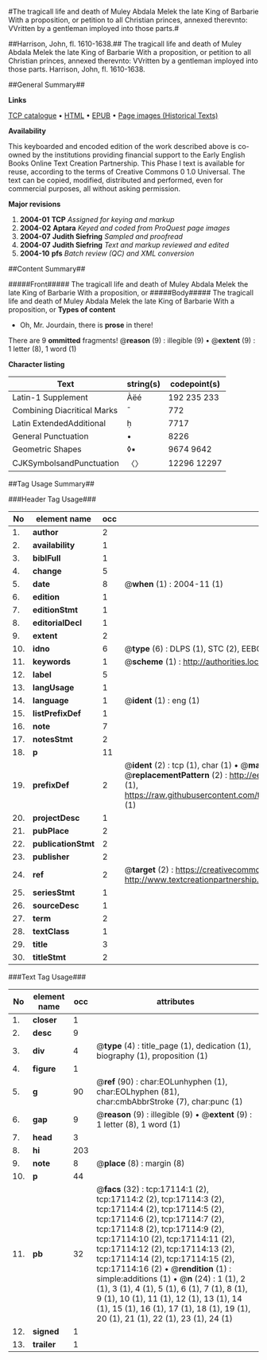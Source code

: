 #The tragicall life and death of Muley Abdala Melek the late King of Barbarie With a proposition, or petition to all Christian princes, annexed therevnto: VVritten by a gentleman imployed into those parts.#

##Harrison, John, fl. 1610-1638.##
The tragicall life and death of Muley Abdala Melek the late King of Barbarie With a proposition, or petition to all Christian princes, annexed therevnto: VVritten by a gentleman imployed into those parts.
Harrison, John, fl. 1610-1638.

##General Summary##

**Links**

[TCP catalogue](http://www.ota.ox.ac.uk/tcp/)  • 
[HTML](http://tei.it.ox.ac.uk/tcp/Texts-HTML/free/A02/A02730.html)  • 
[EPUB](http://tei.it.ox.ac.uk/tcp/Texts-EPUB/free/A02/A02730.epub) • 
[Page images (Historical Texts)](https://data.historicaltexts.jisc.ac.uk/view?pubId=eebo-99851822e&pageId=eebo-99851822e-17114-1)

**Availability**

This keyboarded and encoded edition of the
	       work described above is co-owned by the institutions
	       providing financial support to the Early English Books
	       Online Text Creation Partnership. This Phase I text is
	       available for reuse, according to the terms of Creative
	       Commons 0 1.0 Universal. The text can be copied,
	       modified, distributed and performed, even for
	       commercial purposes, all without asking permission.

**Major revisions**

1. __2004-01__ __TCP__ *Assigned for keying and markup*
1. __2004-02__ __Aptara__ *Keyed and coded from ProQuest page images*
1. __2004-07__ __Judith Siefring__ *Sampled and proofread*
1. __2004-07__ __Judith Siefring__ *Text and markup reviewed and edited*
1. __2004-10__ __pfs__ *Batch review (QC) and XML conversion*

##Content Summary##

#####Front#####
The tragicall life and death of Muley Abdala Melek the late King of Barbarie With a proposition, or 
#####Body#####
The tragicall life and death of Muley Abdala Melek the late King of Barbarie With a proposition, or 
**Types of content**

  * Oh, Mr. Jourdain, there is **prose** in there!

There are 9 **ommitted** fragments! 
 @__reason__ (9) : illegible (9)  •  @__extent__ (9) : 1 letter (8), 1 word (1)

**Character listing**


|Text|string(s)|codepoint(s)|
|---|---|---|
|Latin-1 Supplement|Àëé|192 235 233|
|Combining             Diacritical Marks|̄|772|
|Latin ExtendedAdditional|ḥ|7717|
|General Punctuation|•|8226|
|Geometric Shapes|◊▪|9674 9642|
|CJKSymbolsandPunctuation|〈〉|12296 12297|

##Tag Usage Summary##

###Header Tag Usage###

|No|element name|occ|attributes|
|---|---|---|---|
|1.|__author__|2||
|2.|__availability__|1||
|3.|__biblFull__|1||
|4.|__change__|5||
|5.|__date__|8| @__when__ (1) : 2004-11 (1)|
|6.|__edition__|1||
|7.|__editionStmt__|1||
|8.|__editorialDecl__|1||
|9.|__extent__|2||
|10.|__idno__|6| @__type__ (6) : DLPS (1), STC (2), EEBO-CITATION (1), PROQUEST (1), VID (1)|
|11.|__keywords__|1| @__scheme__ (1) : http://authorities.loc.gov/ (1)|
|12.|__label__|5||
|13.|__langUsage__|1||
|14.|__language__|1| @__ident__ (1) : eng (1)|
|15.|__listPrefixDef__|1||
|16.|__note__|7||
|17.|__notesStmt__|2||
|18.|__p__|11||
|19.|__prefixDef__|2| @__ident__ (2) : tcp (1), char (1)  •  @__matchPattern__ (2) : ([0-9\-]+):([0-9IVX]+) (1), (.+) (1)  •  @__replacementPattern__ (2) : http://eebo.chadwyck.com/downloadtiff?vid=$1&page=$2 (1), https://raw.githubusercontent.com/textcreationpartnership/Texts/master/tcpchars.xml#$1 (1)|
|20.|__projectDesc__|1||
|21.|__pubPlace__|2||
|22.|__publicationStmt__|2||
|23.|__publisher__|2||
|24.|__ref__|2| @__target__ (2) : https://creativecommons.org/publicdomain/zero/1.0/ (1), http://www.textcreationpartnership.org/docs/. (1)|
|25.|__seriesStmt__|1||
|26.|__sourceDesc__|1||
|27.|__term__|2||
|28.|__textClass__|1||
|29.|__title__|3||
|30.|__titleStmt__|2||


###Text Tag Usage###

|No|element name|occ|attributes|
|---|---|---|---|
|1.|__closer__|1||
|2.|__desc__|9||
|3.|__div__|4| @__type__ (4) : title_page (1), dedication (1), biography (1), proposition (1)|
|4.|__figure__|1||
|5.|__g__|90| @__ref__ (90) : char:EOLunhyphen (1), char:EOLhyphen (81), char:cmbAbbrStroke (7), char:punc (1)|
|6.|__gap__|9| @__reason__ (9) : illegible (9)  •  @__extent__ (9) : 1 letter (8), 1 word (1)|
|7.|__head__|3||
|8.|__hi__|203||
|9.|__note__|8| @__place__ (8) : margin (8)|
|10.|__p__|44||
|11.|__pb__|32| @__facs__ (32) : tcp:17114:1 (2), tcp:17114:2 (2), tcp:17114:3 (2), tcp:17114:4 (2), tcp:17114:5 (2), tcp:17114:6 (2), tcp:17114:7 (2), tcp:17114:8 (2), tcp:17114:9 (2), tcp:17114:10 (2), tcp:17114:11 (2), tcp:17114:12 (2), tcp:17114:13 (2), tcp:17114:14 (2), tcp:17114:15 (2), tcp:17114:16 (2)  •  @__rendition__ (1) : simple:additions (1)  •  @__n__ (24) : 1 (1), 2 (1), 3 (1), 4 (1), 5 (1), 6 (1), 7 (1), 8 (1), 9 (1), 10 (1), 11 (1), 12 (1), 13 (1), 14 (1), 15 (1), 16 (1), 17 (1), 18 (1), 19 (1), 20 (1), 21 (1), 22 (1), 23 (1), 24 (1)|
|12.|__signed__|1||
|13.|__trailer__|1||
